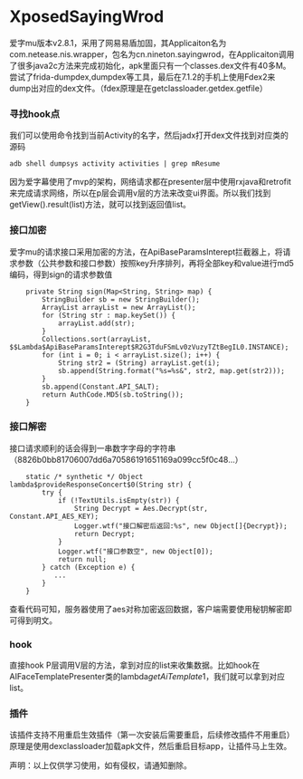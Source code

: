 # XposedSayingWrod
爱字mu版本v2.8.1，采用了网易易盾加固，其Applicaiton名为com.netease.nis.wrapper，包名为cn.nineton.sayingwrod，在Applicaiton调用了很多java2c方法来完成初始化，apk里面只有一个classes.dex文件有40多M。尝试了frida-dumpdex,dumpdex等工具，最后在7.1.2的手机上使用Fdex2来dump出对应的dex文件。（fdex原理是在getclassloader.getdex.getfile）

### 寻找hook点
我们可以使用命令找到当前Activity的名字，然后jadx打开dex文件找到对应类的源码
```
adb shell dumpsys activity activities | grep mResume
```

因为爱字幕使用了mvp的架构，网络请求都在presenter层中使用rxjava和retrofit来完成请求网络，所以在p层会调用v层的方法来改变ui界面。所以我们找到getView().result(list)方法，就可以找到返回值list。

### 接口加密
爱字mu的请求接口采用加密的方法，在ApiBaseParamsInterept拦截器上，将请求参数（公共参数和接口参数）按照key升序排列，再将全部key和value进行md5编码，得到sign的请求参数值
```
    private String sign(Map<String, String> map) {
        StringBuilder sb = new StringBuilder();
        ArrayList arrayList = new ArrayList();
        for (String str : map.keySet()) {
            arrayList.add(str);
        }
        Collections.sort(arrayList, $$Lambda$ApiBaseParamsInterept$R2G3TduFSmLv0zVuzyTZtBegIL0.INSTANCE);
        for (int i = 0; i < arrayList.size(); i++) {
            String str2 = (String) arrayList.get(i);
            sb.append(String.format("%s=%s&", str2, map.get(str2)));
        }
        sb.append(Constant.API_SALT);
        return AuthCode.MD5(sb.toString());
    }
```
### 接口解密
接口请求顺利的话会得到一串数字字母的字符串（8826b0bb81706007dd6a70586191651169a099cc5f0c48...）
```
    static /* synthetic */ Object lambda$provideResponseConcert$0(String str) {
        try {
            if (!TextUtils.isEmpty(str)) {
                String Decrypt = Aes.Decrypt(str, Constant.API_AES_KEY);
                Logger.wtf("接口解密后返回:%s", new Object[]{Decrypt});
                return Decrypt;
            }
            Logger.wtf("接口参数空", new Object[0]);
            return null;
        } catch (Exception e) {
           ...
        }
    }
```
查看代码可知，服务器使用了aes对称加密返回数据，客户端需要使用秘钥解密即可得到明文。

### hook
直接hook P层调用V层的方法，拿到对应的list来收集数据。比如hook在AIFaceTemplatePresenter类的lambda$getAiTemplate$1，我们就可以拿到对应list。

### 插件
该插件支持不用重启生效插件（第一次安装后需要重启，后续修改插件不用重启）原理是使用dexclassloader加载apk文件，然后重启目标app，让插件马上生效。

声明：以上仅供学习使用，如有侵权，请通知删除。









